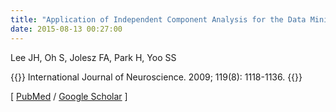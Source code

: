 ```yaml
---
title: "Application of Independent Component Analysis for the Data Mining of Simultaneous EEG-fMRI: Preliminary Experience on Sleep Onset"
date: 2015-08-13 00:27:00
---
```


Lee JH, Oh S, Jolesz FA, Park H, Yoo SS 

{{<format bright-green>}}
International Journal of Neuroscience. 2009; 119(8): 1118-1136.
{{</format>}}

[ [PubMed](http://www.ncbi.nlm.nih.gov/pubmed/?term=Application+of+Independent+Component+Analysis+for+the+Data+Mining+of+Simultaneous+EEG-fMRI%3A+Preliminary+Experience+on+Sleep+Onset) / [Google Scholar](https://scholar.google.com/scholar?q=Application+of+Independent+Component+Analysis+for+the+Data+Mining+of+Simultaneous+EEG-fMRI%3A+Preliminary+Experience+on+Sleep+Onset&btnG=&hl=en&lr=lang_en&as_sdt=0%2C5) ] 

